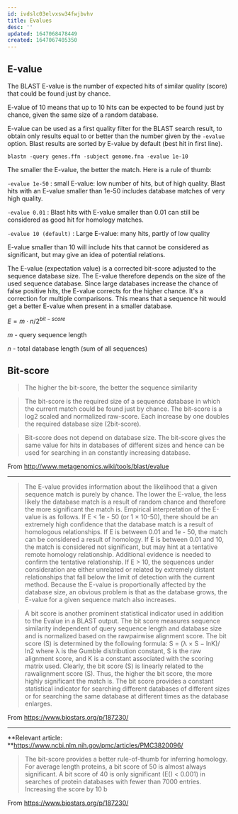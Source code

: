 ```yaml
---
id: ivdslc03elvxsw34fwjbvhv
title: Evalues
desc: ''
updated: 1647068478449
created: 1647067405350
---
```


## E-value

The BLAST E-value is the number of expected hits of similar quality (score) that could be found just by chance.

E-value of 10 means that up to 10 hits can be expected to be found just by chance, given the same size of a random database.

E-value can be used as a first quality filter for the BLAST search result, to obtain only results equal to or better than the number given by the `-evalue` option. Blast results are sorted by E-value by default (best hit in first line).



    blastn -query genes.ffn -subject genome.fna -evalue 1e-10


The smaller the E-value, the better the match. Here is a rule of thumb:

`-evalue 1e-50`
: small E-value: low number of hits, but of high quality. Blast hits with an E-value smaller than 1e-50 includes database matches of very high quality.

`-evalue 0.01`
: Blast hits with E-value smaller than 0.01 can still be considered as good hit for homology matches.

`-evalue 10 (default)`
: Large E-value: many hits, partly of low quality

E-value smaller than 10 will include hits that cannot be considered as significant, but may give an idea of potential relations.

The E-value (expectation value) is a corrected bit-score adjusted to the sequence database size. The E-value therefore depends on the size of the used sequence database. Since large databases increase the chance of false positive hits, the E-value corrects for the higher chance. It's a correction for multiple comparisons. This means that a sequence hit would get a better E-value when present in a smaller database.

$E = m \cdot n / 2^{bit-score}$


 $m$ - query sequence length

 $n$ - total database length (sum of all sequences)

## Bit-score

> The higher the bit-score, the better the sequence similarity

 >The bit-score is the required size of a sequence database in which the current match could be found just by chance. The bit-score is a log2 scaled and normalized raw-score. Each increase by one doubles the required database size (2bit-score).

> Bit-score does not depend on database size. The bit-score gives the same value for hits in databases of different sizes and hence can be used for searching in an constantly increasing database.

From <http://www.metagenomics.wiki/tools/blast/evalue>

---

> The E-value provides information about the likelihood that a given sequence match is purely by chance. The lower the E-value, the less likely the database match is a result of random chance and therefore the more significant the match is. Empirical interpretation of the E-value is as follows. If E < 1e - 50 (or 1 × 10-50), there should be an extremely high confidence that the database match is a result of homologous relationships. If E is between 0.01 and 1e - 50, the match can be considered a result of homology. If E is between 0.01 and 10, the match is considered not significant, but may hint at a tentative remote homology relationship. Additional evidence is needed to confirm the tentative relationship. If E > 10, the sequences under consideration are either unrelated or related by extremely distant relationships that fall below the limit of detection with the current method. Because the E-value is proportionally affected by the database size, an obvious problem is that as the database grows, the E-value for a given sequence match also increases.

> A bit score is another prominent statistical indicator used in addition to the Evalue in a BLAST output. The bit score measures sequence similarity independent of query sequence length and database size and is normalized based on the rawpairwise alignment score. The bit score (S) is determined by the following formula: S = (λ × S − lnK)/ ln2 where λ is the Gumble distribution constant, S is the raw alignment score, and K is a constant associated with the scoring matrix used. Clearly, the bit score (S) is linearly related to the rawalignment score (S). Thus, the higher the bit score, the more highly significant the match is. The bit score provides a constant statistical indicator for searching different databases of different sizes or for searching the same database at different times as the database enlarges.

From <https://www.biostars.org/p/187230/>

---

**Relevant article:
**https://www.ncbi.nlm.nih.gov/pmc/articles/PMC3820096/

> The bit-score provides a better rule-of-thumb for inferring homology. For average length proteins, a bit score of 50 is almost always significant. A bit score of 40 is only significant (E() < 0.001) in searches of protein databases with fewer than 7000 entries. Increasing the score by 10 b


From <https://www.biostars.org/p/187230/>